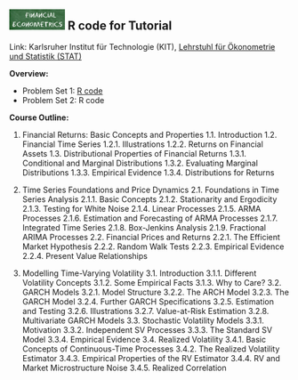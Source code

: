 ## <img src="logo.png" width="100" /> **R code for Tutorial**

Link: Karlsruher Institut für Technologie (KIT), [Lehrstuhl für Ökonometrie und Statistik (STAT)](http://statistik.econ.kit.edu/index.php)

__Overview:__
- Problem Set 1: [R code](https://github.com/KITMetrics/Financial-Econometrics-Tutorial/blob/master/ps1.R)
- Problem Set 2: R code

__Course Outline:__
1. Financial Returns: Basic Concepts and Properties
1.1. Introduction
1.2. Financial Time Series
     1.2.1. Illustrations
     1.2.2. Returns on Financial Assets
1.3. Distributional Properties of Financial Returns
     1.3.1. Conditional and Marginal Distributions
     1.3.2. Evaluating Marginal Distributions
     1.3.3. Empirical Evidence
     1.3.4. Distributions for Returns

2. Time Series Foundations and Price Dynamics
2.1. Foundations in Time Series Analysis
     2.1.1. Basic Concepts
     2.1.2. Stationarity and Ergodicity
     2.1.3. Testing for White Noise
     2.1.4. Linear Processes
     2.1.5. ARMA Processes
     2.1.6. Estimation and Forecasting of ARMA Processes
     2.1.7. Integrated Time Series
     2.1.8. Box-Jenkins Analysis
     2.1.9. Fractional ARIMA Processes
2.2. Financial Prices and Returns
     2.2.1. The Efficient Market Hypothesis
     2.2.2. Random Walk Tests
     2.2.3. Empirical Evidence
     2.2.4. Present Value Relationships

3. Modelling Time-Varying Volatility
3.1. Introduction
     3.1.1. Different Volatility Concepts
     3.1.2. Some Empirical Facts
     3.1.3. Why to Care?
3.2. GARCH Models
     3.2.1. Model Structure
     3.2.2. The ARCH Model
     3.2.3. The GARCH Model
     3.2.4. Further GARCH Specifications
     3.2.5. Estimation and Testing
     3.2.6. Illustrations
     3.2.7. Value-at-Risk Estimation
     3.2.8. Multivariate GARCH Models
3.3. Stochastic Volatility Models
     3.3.1. Motivation
     3.3.2. Independent SV Processes
     3.3.3. The Standard SV Model
     3.3.4. Empirical Evidence
3.4. Realized Volatility
     3.4.1. Basic Concepts of Continuous-Time Processes
     3.4.2. The Realized Volatility Estimator
     3.4.3. Empirical Properties of the RV Estimator
     3.4.4. RV and Market Microstructure Noise
     3.4.5. Realized Correlation
